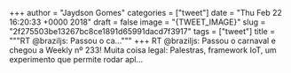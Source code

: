 
+++
author = "Jaydson Gomes"
categories = ["tweet"]
date = "Thu Feb 22 16:20:33 +0000 2018"
draft = false
image = "{TWEET_IMAGE}"
slug = "2f275503be13267bc8ce1891d65991dacd7f3917"
tags = ["tweet"]
title = """RT @braziljs: Passou o ca..."""
+++
RT @braziljs: Passou o carnaval e chegou a Weekly nº 233!
Muita coisa legal: Palestras, framework IoT, um experimento que permite rodar apl…
